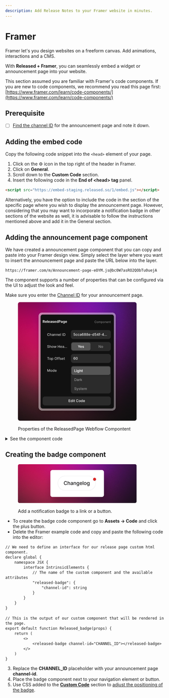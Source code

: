 ```yaml
---
description: Add Release Notes to your Framer website in minutes.
---
```


# Framer

Framer let's you design websites on a freeform canvas. Add animations, interactions and a CMS.&#x20;

With **Released + Framer**, you can seamlessly embed a widget or announcement page into your website.&#x20;

This section assumed you are familiar with Framer's code components. If you are new to code components, we recommend you read this page first: [https://www.framer.com/learn/code-components/](https://www.framer.com/learn/code-components/)

## Prerequisite&#x20;

* [ ] [Find the channel ID](../getting-started/setup-guide/finding-the-channel-id.md) for the announcement page and note it down.&#x20;

## Adding the embed code

Copy the following code snippet into the `<head>` element of your page.&#x20;

1. Click on the ⚙️ icon in the top right of the header in Framer.&#x20;
2. Click on **General**.
3. Scroll down to the **Custom Code** section.&#x20;
4. Insert the following code in the **End of \<head> tag** panel.&#x20;

```html
<script src="https://embed-staging.released.so/1/embed.js"></script>
```

Alternatively, you have the option to include the code in the section of the specific page where you wish to display the announcement page. However, considering that you may want to incorporate a notification badge in other sections of the website as well, it is advisable to follow the instructions mentioned above and add it in the General section.

## Adding the announcement page component

We have created a announcement page component that you can copy and paste into your Framer design view. Simply select the layer where you want to insert the announcement page and paste the URL below into the layer.&#x20;

```url
https://framer.com/m/Announcement-page-eOYM.js@bc0W7asRO2QObTu0uejA
```

The component supports a number of properties that can be configured via the UI to adjust the look and feel.&#x20;

Make sure you enter the [Channel ID](../getting-started/setup-guide/finding-the-channel-id.md) for your announcement page. &#x20;

<figure><img src="../.gitbook/assets/Framer Component UI.png" alt="" width="375"><figcaption><p>Properties of the ReleasedPage Webflow Compontent</p></figcaption></figure>

<details>

<summary>See the component code</summary>

To create a new code component go to **Assets → Code** and click the plus button. Replace the **CHANNEL\_ID** placeholder with your announcement page **channel-id**.&#x20;

Customize the properties of the `<released-page>`tag at the bottom with your preferred configuration. For further details on the available options, refer to the [announcement-page.md](../product-tour/settings/announcement-page.md "mention") documentation.&#x20;

```tsx
// We need to define an interface for our release page custom html component.
declare global {
    namespace JSX {
        interface IntrinsicElements {
            // The name of the custom component and the available attributes
            "released-page": {
                "channel-id": string
                "color-scheme"?: string
                "color-primary"?: string
                "header"?: string
                "top-offset"?: string
            }
        }
    }
}

// This is the output of our custom component that will be rendered in the page.
export default function Released_page(props) {
    return (
        <>
            <released-page
                channel-id="CHANNEL_ID"
                header="true"
                color-scheme="light"
                top-offset="60"
            ></released-page>
        </>
    )
}
```

</details>

## Creating the badge component



<figure><img src="../.gitbook/assets/Badge.png" alt="" width="375"><figcaption><p>Add a notification badge to a link or a button.</p></figcaption></figure>

* To create the badge code component go to **Assets → Code** and click the plus button.&#x20;
* Delete the Framer example code and copy and paste the following code into the editor:

```tsx
// We need to define an interface for our release page custom html component.
declare global {
    namespace JSX {
        interface IntrinsicElements {
            // The name of the custom component and the available attributes
            "released-badge": {
                "channel-id": string
            }
        }
    }
}

// This is the output of our custom component that will be rendered in the page.
export default function Released_badge(props) {
    return (
        <>
            <released-badge channel-id="CHANNEL_ID"></released-badge>
        </>
    )
}
```

3. Replace the **CHANNEL\_ID** placeholder with your announcement page **channel-id**.&#x20;
4. Place the badge component next to your navigation element or button.
5. Use CSS added to the [**Custom Code**](framer.md#adding-the-embed-code) section to [adjust the positioning of the badge](../product-tour/settings/announcement-page.md#adjusting-the-position-of-the-badge).&#x20;

